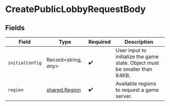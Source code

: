 # CreatePublicLobbyRequestBody


## Fields

| Field                                                                      | Type                                                                       | Required                                                                   | Description                                                                |
| -------------------------------------------------------------------------- | -------------------------------------------------------------------------- | -------------------------------------------------------------------------- | -------------------------------------------------------------------------- |
| `initialConfig`                                                            | Record<string, *any*>                                                      | :heavy_check_mark:                                                         | User input to initialize the game state. Object must be smaller than 64KB. |
| `region`                                                                   | [shared.Region](../../models/shared/region.md)                             | :heavy_check_mark:                                                         | Available regions to request a game server.                                |